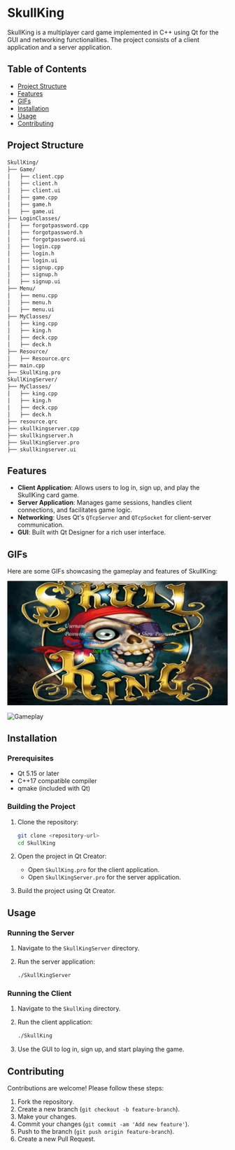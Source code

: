# SkullKing

SkullKing is a multiplayer card game implemented in C++ using Qt for the GUI and networking functionalities. The project consists of a client application and a server application.

## Table of Contents

- [Project Structure](#project-structure)
- [Features](#features)
- [GIFs](#gifs)
- [Installation](#installation)
- [Usage](#usage)
- [Contributing](#contributing)
<!-- - [License](#license) -->

## Project Structure

```plaintext
SkullKing/
├── Game/
│   ├── client.cpp
│   ├── client.h
│   ├── client.ui
│   ├── game.cpp
│   ├── game.h
│   ├── game.ui
├── LoginClasses/
│   ├── forgotpassword.cpp
│   ├── forgotpassword.h
│   ├── forgotpassword.ui
│   ├── login.cpp
│   ├── login.h
│   ├── login.ui
│   ├── signup.cpp
│   ├── signup.h
│   ├── signup.ui
├── Menu/
│   ├── menu.cpp
│   ├── menu.h
│   ├── menu.ui
├── MyClasses/
│   ├── king.cpp
│   ├── king.h
│   ├── deck.cpp
│   ├── deck.h
├── Resource/
│   ├── Resource.qrc
├── main.cpp
├── SkullKing.pro
SkullKingServer/
├── MyClasses/
│   ├── king.cpp
│   ├── king.h
│   ├── deck.cpp
│   ├── deck.h
├── resource.qrc
├── skullkingserver.cpp
├── skullkingserver.h
├── SkullKingServer.pro
├── skullkingserver.ui
```

## Features

- **Client Application**: Allows users to log in, sign up, and play the SkullKing card game.
- **Server Application**: Manages game sessions, handles client connections, and facilitates game logic.
- **Networking**: Uses Qt's `QTcpServer` and `QTcpSocket` for client-server communication.
- **GUI**: Built with Qt Designer for a rich user interface.

## GIFs

Here are some GIFs showcasing the gameplay and features of SkullKing:

![Login](./Login.gif)
<!-- ![Menu](path/to/menu.gif) -->
![Gameplay](./Game.gif)

## Installation

### Prerequisites

- Qt 5.15 or later
- C++17 compatible compiler
- qmake (included with Qt)

### Building the Project

1. Clone the repository:

    ```sh
    git clone <repository-url>
    cd SkullKing
    ```

2. Open the project in Qt Creator:
    - Open `SkullKing.pro` for the client application.
    - Open `SkullKingServer.pro` for the server application.

3. Build the project using Qt Creator.

## Usage

### Running the Server

1. Navigate to the `SkullKingServer` directory.
2. Run the server application:

    ```sh
    ./SkullKingServer
    ```

### Running the Client

1. Navigate to the `SkullKing` directory.
2. Run the client application:

    ```sh
    ./SkullKing
    ```

3. Use the GUI to log in, sign up, and start playing the game.

## Contributing

Contributions are welcome! Please follow these steps:

1. Fork the repository.
2. Create a new branch (`git checkout -b feature-branch`).
3. Make your changes.
4. Commit your changes (`git commit -am 'Add new feature'`).
5. Push to the branch (`git push origin feature-branch`).
6. Create a new Pull Request.

<!-- ## License

This project is licensed under the MIT License - see the [LICENSE](LICENSE) file for details. -->
